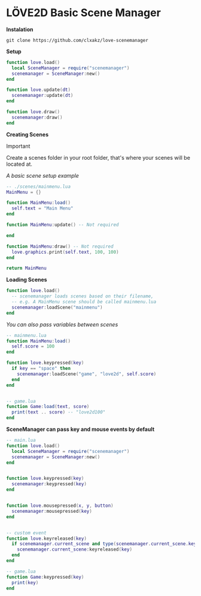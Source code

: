 # LÖVE2D Basic Scene Manager

**Instalation**
```
git clone https://github.com/clxakz/love-scenemanager
```

**Setup**
```lua
function love.load()
  local SceneManager = require("scenemanager")
  scenemanager = SceneManager:new()
end

function love.update(dt)
  scenemanager:update(dt)
end

function love.draw()
  scenemanager:draw()
end
```

**Creating Scenes**
> [!IMPORTANT]
> Create a scenes folder in your root folder, that's where your scenes will be located at.

*A basic scene setup example*
```lua
-- ./scenes/mainmenu.lua
MainMenu = {}

function MainMenu:load()
  self.text = "Main Menu"
end

function MainMenu:update() -- Not required

end

function MainMenu:draw() -- Not required
  love.graphics.print(self.text, 100, 100)
end

return MainMenu
```

**Loading Scenes**
```lua
function love.load()
  -- scenemanager loads scenes based on their filename,
  -- e.g. A MainMenu scene should be called mainmenu.lua
  scenemanager:loadScene("mainmenu")
end
```

*You can also pass variables between scenes*
```lua
-- mainmenu.lua
function MainMenu:load()
  self.score = 100
end

function love.keypressed(key)
  if key == "space" then
    scenemanager:loadScene("game", "love2d", self.score)
  end
end


-- game.lua
function Game:load(text, score)
  print(text .. score) -- "love2d100"
end
```

**SceneManager can pass key and mouse events by default**

```lua
-- main.lua
function love.load()
  local SceneManager = require("scenemanager")
  scenemanager = SceneManager:new()
end


function love.keypressed(key)
  scenemanager:keypressed(key)
end


function love.mousepressed(x, y, button)
  scenemanager:mousepressed(key)
end


-- custom event
function love.keyreleased(key)
  if scenemanager.current_scene and type(scenemanager.current_scene.keyreleased) == "function" then
    scenemanager.current_scene:keyreleased(key) 
  end
end

-- game.lua
function Game:keypressed(key)
  print(key)
end
```
